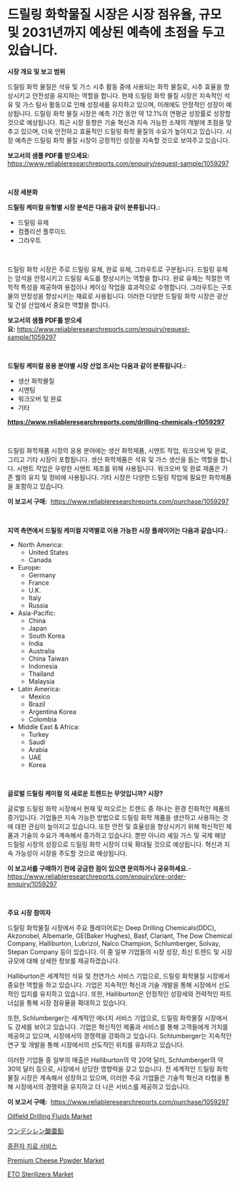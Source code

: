 <p><h1>드릴링 화학물질 시장은 시장 점유율, 규모 및 2031년까지 예상된 예측에 초점을 두고 있습니다.</h1></p><p><strong>시장 개요 및 보고 범위</strong></p>
<p><p>드릴링 화학 물질은 석유 및 가스 시추 활동 중에 사용되는 화학 물질로, 시추 효율을 향상시키고 안전성을 유지하는 역할을 합니다. 현재 드릴링 화학 물질 시장은 지속적인 석유 및 가스 탐사 활동으로 인해 성장세를 유지하고 있으며, 미래에도 안정적인 성장이 예상됩니다. 드릴링 화학 물질 시장은 예측 기간 동안 약 12.1%의 연평균 성장률로 성장할 것으로 예상됩니다. 최근 시장 동향은 기술 혁신과 지속 가능한 소재의 개발에 초점을 맞추고 있으며, 더욱 안전하고 효율적인 드릴링 화학 물질의 수요가 높아지고 있습니다. 시장 예측은 드릴링 화학 물질 시장이 긍정적인 성장을 지속할 것으로 보여주고 있습니다.</p></p>
<p><strong>보고서의 샘플 PDF를 받으세요:</strong> <a href="https://www.reliableresearchreports.com/enquiry/request-sample/1059297">https://www.reliableresearchreports.com/enquiry/request-sample/1059297</a></p>
<p>&nbsp;</p>
<p><strong>시장 세분화</strong></p>
<p><strong>드릴링 케미컬 유형별 시장 분석은 다음과 같이 분류됩니다.:</strong></p>
<p><ul><li>드릴링 유체</li><li>컴플리션 플루이드</li><li>그라우트</li></ul></p>
<p>&nbsp;</p>
<p><p>드릴링 화학 시장은 주로 드릴링 유체, 완료 유체, 그라우트로 구분됩니다. 드릴링 유체는 암석을 안정시키고 드릴링 속도를 향상시키는 역할을 합니다. 완료 유체는 적절한 역학적 특성을 제공하여 용접이나 케이싱 작업을 효과적으로 수행합니다. 그라우트는 구조물의 안정성을 향상시키는 재료로 사용됩니다. 이러한 다양한 드릴링 화학 시장은 광산 및 건설 산업에서 중요한 역할을 합니다.</p></p>
<p><strong>보고서의 샘플 PDF를 받으세요:</strong>&nbsp;<a href="https://www.reliableresearchreports.com/enquiry/request-sample/1059297">https://www.reliableresearchreports.com/enquiry/request-sample/1059297</a></p>
<p>&nbsp;</p>
<p><strong> 드릴링 케미컬 응용 분야별 시장 산업 조사는 다음과 같이 분류됩니다.:</strong></p>
<p><ul><li>생산 화학물질</li><li>시멘팅</li><li>워크오버 및 완료</li><li>기타</li></ul></p>
<p><strong><a href="https://www.reliableresearchreports.com/drilling-chemicals-r1059297">https://www.reliableresearchreports.com/drilling-chemicals-r1059297</a></strong></p>
<p>&nbsp;</p>
<p><p>드릴링 화학제품 시장의 응용 분야에는 생산 화학제품, 시멘트 작업, 워크오버 및 완료, 그리고 기타 시장이 포함됩니다. 생산 화학제품은 석유 및 가스 생산을 돕는 역할을 합니다. 시멘트 작업은 우량한 시멘트 제조를 위해 사용됩니다. 워크오버 및 완료 제품은 기존 웰의 유지 및 정비에 사용됩니다. 기타 시장은 다양한 드릴링 작업에 필요한 화학제품을 포함하고 있습니다.</p></p>
<p><strong>이 보고서 구매:</strong>&nbsp; <a href="https://www.reliableresearchreports.com/purchase/1059297">https://www.reliableresearchreports.com/purchase/1059297</a></p>
<p>&nbsp;</p>
<p><strong>지역 측면에서 드릴링 케미컬 지역별로 이용 가능한 시장 플레이어는 다음과 같습니다.:</strong></p>
<p><ul>
    <li>
        North America:
        <ul>
            <li>United States</li>
            <li>Canada</li>
        </ul>
    </li>
    <li>
        Europe:
        <ul>
            <li>Germany</li>
            <li>France</li>
            <li>U.K.</li>
            <li>Italy</li>
            <li>Russia</li>
        </ul>
    </li>
    <li>
        Asia-Pacific:
        <ul>
            <li>China</li>
            <li>Japan</li>
            <li>South Korea</li>
            <li>India</li>
            <li>Australia</li>
            <li>China Taiwan</li>
            <li>Indonesia</li>
            <li>Thailand</li>
            <li>Malaysia</li>
        </ul>
    </li>
    <li>
        Latin America:
        <ul>
            <li>Mexico</li>
            <li>Brazil</li>
            <li>Argentina Korea</li>
            <li>Colombia</li>
        </ul>
    </li>
    <li>
        Middle East & Africa:
        <ul>
            <li>Turkey</li>
            <li>Saudi</li>
            <li>Arabia</li>
            <li>UAE</li>
            <li>Korea</li>
        </ul>
    </li>
    </ul></p>
<p>&nbsp;</p>
<p><strong>글로벌 드릴링 케미컬 의 새로운 트렌드는 무엇입니까? 시장?</strong></p>
<p><p>글로벌 드릴링 화학 시장에서 현재 및 떠오르는 트렌드 중 하나는 환경 친화적인 제품의 증가입니다. 기업들은 지속 가능한 방법으로 드릴링 화학 제품을 생산하고 사용하는 것에 대한 관심이 높아지고 있습니다. 또한 안전 및 효율성을 향상시키기 위해 혁신적인 제품과 기술의 수요가 계속해서 증가하고 있습니다. 뿐만 아니라 셰일 가스 및 국제 해양 드릴링 시장의 성장으로 드릴링 화학 시장이 더욱 확대될 것으로 예상됩니다. 혁신과 지속 가능성이 시장을 주도할 것으로 예상됩니다.</p></p>
<p><strong>이 보고서를 구매하기 전에 궁금한 점이 있으면 문의하거나 공유하세요.</strong>- <a href="https://www.reliableresearchreports.com/enquiry/pre-order-enquiry/1059297">https://www.reliableresearchreports.com/enquiry/pre-order-enquiry/1059297</a></p>
<p>&nbsp;</p>
<p><strong>주요 시장 참여자</strong></p>
<p><p>드릴링 화학물질 시장에서 주요 플레이어로는 Deep Drilling Chemicals(DDC), Akzonobel, Albemarle, GE(Baker Hughes), Basf, Clariant, The Dow Chemical Company, Halliburton, Lubrizol, Nalco Champion, Schlumberger, Solvay, Stepan Company 등이 있습니다. 이 중 일부 기업들의 시장 성장, 최신 트렌드 및 시장 규모에 대해 상세한 정보를 제공하겠습니다.</p><p>Halliburton은 세계적인 석유 및 천연가스 서비스 기업으로, 드릴링 화학물질 시장에서 중요한 역할을 하고 있습니다. 기업은 지속적인 혁신과 기술 개발을 통해 시장에서 선도적인 입지를 유지하고 있습니다. 또한, Halliburton은 안정적인 성장세와 전략적인 파트너십을 통해 시장 점유율을 확대하고 있습니다.</p><p>또한, Schlumberger는 세계적인 에너지 서비스 기업으로, 드릴링 화학물질 시장에서도 강세를 보이고 있습니다. 기업은 혁신적인 제품과 서비스를 통해 고객들에게 가치를 제공하고 있으며, 시장에서의 경쟁력을 강화하고 있습니다. Schlumberger는 지속적인 연구 및 개발을 통해 시장에서의 선도적인 위치를 유지하고 있습니다.</p><p>이러한 기업들 중 일부의 매출은 Halliburton의 약 20억 달러, Schlumberger의 약 30억 달러 등으로, 시장에서 상당한 영향력을 갖고 있습니다. 전 세계적인 드릴링 화학물질 시장은 계속해서 성장하고 있으며, 이러한 주요 기업들은 기술적 혁신과 타협을 통해 시장에서의 경쟁력을 유지하고 더 나은 서비스를 제공하고 있습니다.</p></p>
<p><strong>이 보고서 구매:</strong>&nbsp;&nbsp;<a href="https://www.reliableresearchreports.com/purchase/1059297">https://www.reliableresearchreports.com/purchase/1059297</a></p>
<p><p><a href="https://issuu.com/reportprime-2/docs/oilfield-drilling-fluids-market-size-2030.pptx">Oilfield Drilling Fluids Market</a></p><p><a href="https://github.com/vlcostes/Market-Research-Report-List-1/blob/main/182867529401.md">ウンデシレン酸亜鉛</a></p><p><a href="https://github.com/AlbertotDouglas44367/Market-Research-Report-List-1/blob/main/808126027031.md">중환자 치료 서비스</a></p><p><a href="https://adventurous-uranium-ef9.notion.site/Premium-Cheese-Powder-Market-Research-Report-Its-History-and-Forecast-2024-to-2031-2414b3259a724c35aebf32053ca89b89">Premium Cheese Powder Market</a></p><p><a href="https://github.com/YashRP12/Market-Research-Report-List-4/blob/main/eto-sterilizers-market.md">ETO Sterilizers Market</a></p></p>